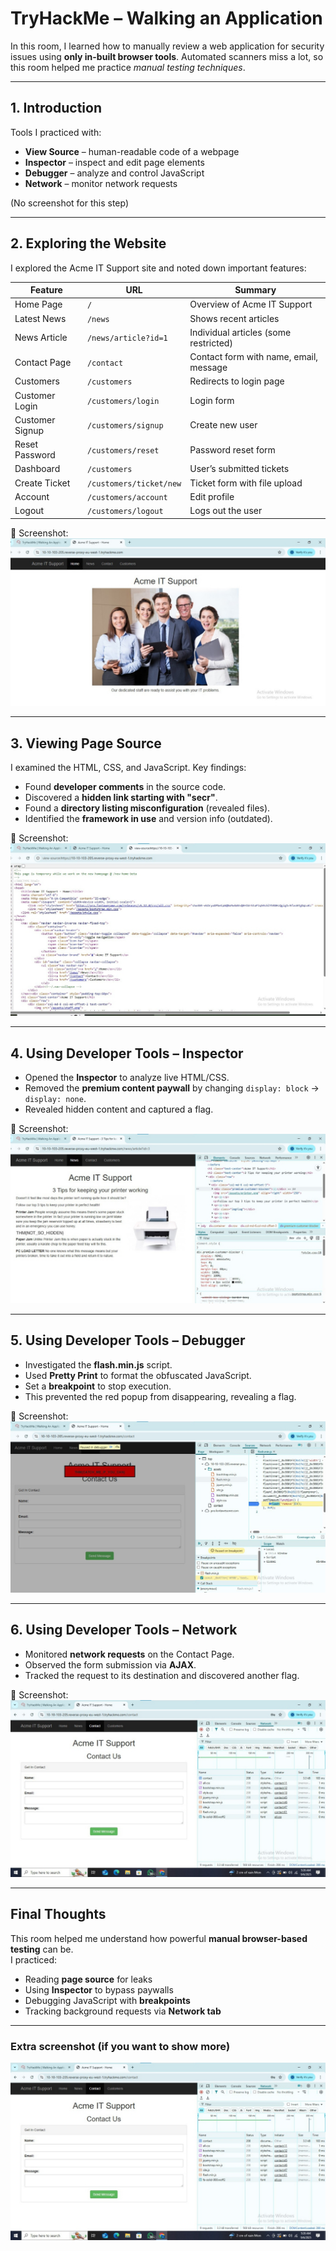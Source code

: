 # TryHackMe – Walking an Application

In this room, I learned how to manually review a web application for security issues using **only in-built browser tools**. Automated scanners miss a lot, so this room helped me practice *manual testing techniques*.

---

## 1. Introduction
Tools I practiced with:
- **View Source** – human-readable code of a webpage
- **Inspector** – inspect and edit page elements
- **Debugger** – analyze and control JavaScript
- **Network** – monitor network requests

(No screenshot for this step)

---

## 2. Exploring the Website
I explored the Acme IT Support site and noted down important features:

| Feature           | URL                 | Summary |
|-------------------|---------------------|---------|
| Home Page         | `/`                 | Overview of Acme IT Support |
| Latest News       | `/news`             | Shows recent articles |
| News Article      | `/news/article?id=1`| Individual articles (some restricted) |
| Contact Page      | `/contact`          | Contact form with name, email, message |
| Customers         | `/customers`        | Redirects to login page |
| Customer Login    | `/customers/login`  | Login form |
| Customer Signup   | `/customers/signup` | Create new user |
| Reset Password    | `/customers/reset`  | Password reset form |
| Dashboard         | `/customers`        | User’s submitted tickets |
| Create Ticket     | `/customers/ticket/new` | Ticket form with file upload |
| Account           | `/customers/account` | Edit profile |
| Logout            | `/customers/logout` | Logs out the user |

📸 Screenshot:  
![Acme Homepage](Screenshot%202025-09-05%20065909_1.jpg)

---

## 3. Viewing Page Source
I examined the HTML, CSS, and JavaScript. Key findings:
- Found **developer comments** in the source code.
- Discovered a **hidden link starting with "secr"**.
- Found a **directory listing misconfiguration** (revealed files).
- Identified the **framework in use** and version info (outdated).

📸 Screenshot:  
![Page Source](Screenshot%202025-09-05%20070441_1.jpg)

---

## 4. Using Developer Tools – Inspector
- Opened the **Inspector** to analyze live HTML/CSS.  
- Removed the **premium content paywall** by changing `display: block` → `display: none`.  
- Revealed hidden content and captured a flag.

📸 Screenshot:  
![Inspector](Screenshot%202025-09-06%20045730_1.jpg)

---

## 5. Using Developer Tools – Debugger
- Investigated the **flash.min.js** script.  
- Used **Pretty Print** to format the obfuscated JavaScript.  
- Set a **breakpoint** to stop execution.  
- This prevented the red popup from disappearing, revealing a flag.

📸 Screenshot:  
![Debugger](Screenshot%202025-09-06%20050520_1.jpg)

---

## 6. Using Developer Tools – Network
- Monitored **network requests** on the Contact Page.  
- Observed the form submission via **AJAX**.  
- Tracked the request to its destination and discovered another flag.

📸 Screenshot:  
![Network](Screenshot%202025-09-06%20052716_1.jpg)

---

## Final Thoughts
This room helped me understand how powerful **manual browser-based testing** can be.  
I practiced:
- Reading **page source** for leaks
- Using **Inspector** to bypass paywalls
- Debugging JavaScript with **breakpoints**
- Tracking background requests via **Network tab**

---

### Extra screenshot (if you want to show more)
![Extra Screenshot](Screenshot%202025-09-06%20052716_1.jpg)
